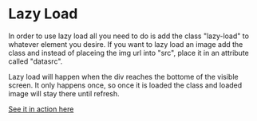 Lazy Load
======

In order to use lazy load all you need to do is add the class "lazy-load" to whatever element you desire. If you want to lazy load an image add the class and instead of placeing the img url into "src", place it in an attribute called "datasrc".

Lazy load will happen when the div reaches the bottome of the visible screen. It only happens once, so once it is loaded the class and loaded image will stay there until refresh.

[See it in action here](http://htmlpreview.github.io/?https://github.com/enochchu/lrdcom-recipes/blob/master/lazy-load/lazy_load.html)
